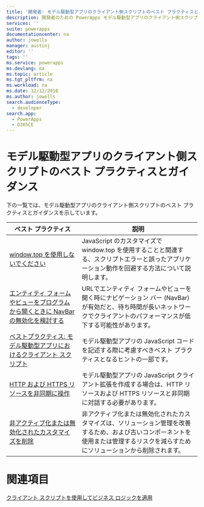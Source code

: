 ```yaml
---
title: '開発者: モデル駆動型アプリのクライアント側スクリプトのベスト プラクティスとガイダンス | Microsoft Docs'
description: 開発者のための PowerApps モデル駆動型アプリのクライアント側スクリプトのベスト プラクティスとガイダンスです。
services: ''
suite: powerapps
documentationcenter: na
author: jowells
manager: austinj
editor: ''
tags: ''
ms.service: powerapps
ms.devlang: na
ms.topic: article
ms.tgt_pltfrm: na
ms.workload: na
ms.date: 12/12/2018
ms.author: jowells
search.audienceType:
  - developer
search.app:
  - PowerApps
  - D365CE
---
```


# <a name="best-practices-and-guidance-of-client-side-scripting-for-model-driven-apps"></a>モデル駆動型アプリのクライアント側スクリプトのベスト プラクティスとガイダンス

下の一覧では、モデル駆動型アプリのクライアント側スクリプトのベスト プラクティスとガイダンスを示しています。

|ベスト プラクティス  |説明  |
|---------|---------|
|[window.top を使用しないでください](avoid-window-top.md)     |JavaScript のカスタマイズで window.top を使用することと関連する、スクリプトエラーと誤ったアプリケーション動作を回避する方法について説明します。         |
|[エンティティ フォームやビューをプログラムから開くときに NavBar の無効化を検討する](consider-disabling-navbar-programmatically-opening-entity-forms-views.md)|URLでエンティティ フォームやビューを開く時にナビゲーション バー (NavBar) が有効だと、待ち時間が長いネットワークでクライアントのパフォーマンスが低下する可能性があります。|
|[ベストプラクティス: モデル駆動型アプリにおけるクライアント スクリプト](../../clientapi/client-scripting-best-practices.md)     |モデル駆動型アプリの JavaScript コードを記述する際に考慮すべきベスト プラクティスとなるヒントの一部です。         |
|[HTTP および HTTPS リソースを非同期に操作](interact-http-https-resources-asynchronously.md)     |モデル駆動型アプリの JavaScript クライアント拡張を作成する場合は、HTTP リソースおよび HTTPS リソースと非同期に対話する必要があります。         |
|[非アクティブ化または無効化されたカスタマイズを削除](remove-deactivated-disabled-configurations.md)     |非アクティブ化または無効化されたカスタマイズは、ソリューション管理を改善するため、および古いコンポーネントを使用または管理するリスクを減らすためにソリューションから削除されます。         |

# <a name="see-also"></a>関連項目
[クライアント スクリプトを使用してビジネス ロジックを適用](../../client-scripting.md) <br />
 